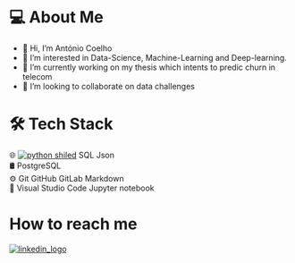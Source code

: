 # 💻  About Me
- 👋 Hi, I’m António Coelho
- 👀 I’m interested in Data-Science, Machine-Learning and Deep-learning.
- 🌱 I’m currently working on my thesis which intents to predic churn in telecom
- 💞️ I’m looking to collaborate on data challenges

# 🛠  Tech Stack
🌐   [![python shiled](https://img.shields.io/badge/-Python-blue)](https://www.python.org/) SQL Json  
🛢    PostgreSQL  
⚙️   Git GitHub GitLab Markdown  
🔧   Visual Studio Code Jupyter notebook  

# How to reach me
[![linkedin_logo](https://img.shields.io/badge/linkedin-antonio--fonseca--coelho-blue)](https://www.linkedin.com/in/antonio-fonseca-coelho/)


<!---
afocoelho/afocoelho is a ✨ special ✨ repository because its `README.md` (this file) appears on your GitHub profile.
You can click the Preview link to take a look at your changes.
--->

